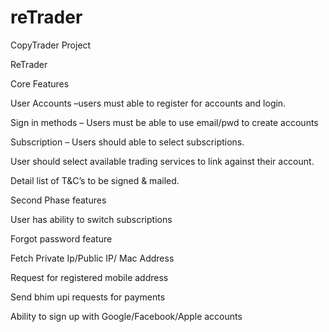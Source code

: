 # reTrader
CopyTrader Project

ReTrader 

 

Core Features 

User Accounts –users must able to register for accounts and login. 

Sign in methods – Users must be able to use email/pwd to create accounts 

Subscription – Users should able to select subscriptions. 

User should select available trading services to link against their account. 

Detail list of T&C’s to be signed & mailed. 

 

Second Phase features 

User has ability to switch subscriptions 

Forgot password feature 

Fetch Private Ip/Public IP/ Mac Address 

Request for registered mobile address 

Send bhim upi requests for payments 

Ability to sign up with Google/Facebook/Apple accounts 
